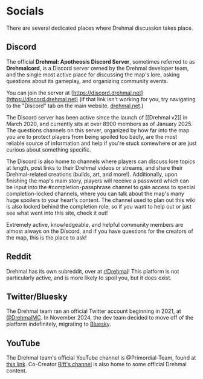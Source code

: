# Socials

There are several dedicated places where Drehmal discussion takes place.

## Discord

The official **Drehmal: Apotheosis Discord Server**, sometimes referred to as **Drehmalcord**, is a Discord server owned by the Drehmal developer team, and the single most active place for discussing the map's lore, asking questions about its gameplay, and organizing community events.

You can join the server at [https://discord.drehmal.net](https://discord.drehmal.net) (if that link isn't working for you, try navigating to the "Discord" tab on the main website, [drehmal.net](https://www.drehmal.net/).)

The Discord server has been active since the launch of [[Drehmal v2]] in March 2020, and currently sits at over 8900 members as of January 2025. The questions channels on this server, organized by how far into the map you are to protect players from being spoiled too badly, are the most reliable source of information and help if you're stuck somewhere or are just curious about something specific.

The Discord is also home to channels where players can discuss lore topics at length, post links to their Drehmal videos or streams, and share their Drehmal-related creations (builds, art, and more!). Additionally, upon finishing the map's main story, players will receive a password which can be input into the #completion-passphrase channel to gain access to special completion-locked channels, where you can talk about the map's many huge spoilers to your heart's content. The channel used to plan out this wiki is also locked behind the completion role, so if you want to help out or just see what went into this site, check it out!

Extremely active, knowledgeable, and helpful community members are almost always on the Discord, and if you have questions for the creators of the map, this is the place to ask!

## Reddit

Drehmal has its own subreddit, over at [r/Drehmal](https://www.reddit.com/r/Drehmal/)! This platform is not particularly active, and is more likely to spoil you, but it does exist.

## Twitter/Bluesky

The Drehmal team ran an official Twitter account beginning in 2021, at [@DrehmalMC](https://x.com/DrehmalMC). In November 2024, the dev team decided to move off of the platform indefinitely, migrating to [Bluesky](https://bsky.app/profile/drehmal.net).

## YouTube

The Drehmal team's official YouTube channel is @Primordial-Team, found at [this link](https://www.youtube.com/channel/UCBDJEctA0GmL6_g15kYvhMQ). Co-Creator [Rift's channel](https://www.youtube.com/@rift0110/videos) is also home to some official Drehmal content.